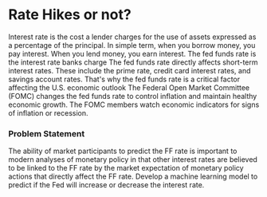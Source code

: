 # Rate Hikes or not?

Interest rate is the cost a lender charges for the use of assets expressed as a percentage of the principal. In simple term, when you borrow money, you pay interest. When you lend money, you earn interest.
The fed funds rate is the interest rate banks charge The fed funds rate directly affects short-term interest rates. These include the prime rate, credit card interest rates, and savings account rates. That's why the fed funds rate is a critical factor affecting the U.S. economic outlook
The Federal Open Market Committee (FOMC) changes the fed funds rate to control inflation and maintain healthy economic growth. The FOMC members watch economic indicators for signs of inflation or recession. 

### Problem Statement
The ability of market participants to predict the FF rate is important to modern analyses of monetary policy in that other interest rates are believed to be linked to the FF rate by the market expectation of monetary policy actions that directly affect the FF rate.
Develop a machine learning model to predict if the Fed will increase or decrease the interest rate.
